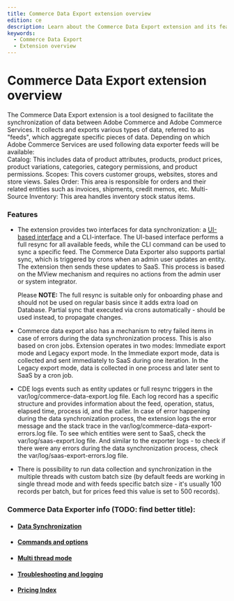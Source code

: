 ```yaml
---
title: Commerce Data Export extension overview
edition: ce
description: Learn about the Commerce Data Export extension and its features.
keywords:
  - Commerce Data Export
  - Extension overview
---
```

# Commerce Data Export extension overview

The Commerce Data Export extension is a tool designed to facilitate the synchronization of data between Adobe Commerce and Adobe Commerce Services. It collects and exports various types of data, referred to as "feeds", which aggregate specific pieces of data. Depending on which Adobe Commerce Services are used following data exporter feeds will be available:  
Catalog: This includes data of product attributes, products, product prices, product variations, categories, category permissions, and product permissions.
Scopes: This covers customer groups, websites, stores and store views.
Sales Order: This area is responsible for orders and their related entities such as invoices, shipments, credit memos, etc.
Multi-Source Inventory: This area handles inventory stock status items.

### Features
- The extension provides two interfaces for data synchronization: a [UI-based interface](https://experienceleague.adobe.com/en/docs/commerce-admin/systems/data-transfer/data-dashboard) and a CLI-interface. The UI-based interface performs a full resync for all available feeds, while the CLI command can be used to sync a specific feed.  The Commerce Data Exporter also supports partial sync, which is triggered by crons when an admin user updates an entity. The extension then sends these updates to SaaS. This process is based on the MView mechanism and requires no actions from the admin user or system integrator.

     Please **NOTE:** The full resync is suitable only for onboarding phase and should not be used on regular basis since it adds extra load on Database.  Partial sync that executed via crons automatically - should be used instead, to propagate changes.

- Commerce data export also has a mechanism to retry failed items in case of errors during the data synchronization process. This is also based on cron jobs. Extension operates in two modes: Immediate export mode and Legacy export mode. In the Immediate export mode, data is collected and sent immediately to SaaS during one iteration. In the Legacy export mode, data is collected in one process and later sent to SaaS by a cron job.
- CDE logs events such as entity updates or full resync triggers in the var/log/commerce-data-export.log file. Each log record has a specific structure and provides information about the feed, operation, status, elapsed time, process id, and the caller. In case of error happening during the data synchronization process, the extension logs the error message and the stack trace in the var/log/commerce-data-export-errors.log file. To see which entities were sent to SaaS, check the var/log/saas-export.log file. And similar to the exporter logs - to check if there were any errors during the data synchronization process, check the var/log/saas-export-errors.log file.
- There is possibility to run data collection and synchronization in the multiple threads with custom batch size (by default feeds are working in single thread mode and with feeds specific batch size - it's usually 100 records per batch, but for prices feed this value is set to 500 records).

### Commerce Data Exporter info (TODO: find better title):
- #### [Data Synchronization](data-synchronization.md)
- #### [Commands and options](commands-and-options.md)
- #### [Multi thread mode](multi-thread.md)
- #### [Troubleshooting and logging](troubleshooting-and-logging.md)
- #### [Pricing Index](pricing-index.md)
